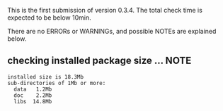 This is the first submission of version 0.3.4. The total check time is expected to be below 10min.

There are no ERRORs or WARNINGs, and possible NOTEs are explained below.

## checking installed package size ... NOTE
    installed size is 18.3Mb
    sub-directories of 1Mb or more:
      data   1.2Mb
      doc    2.2Mb
      libs  14.8Mb

